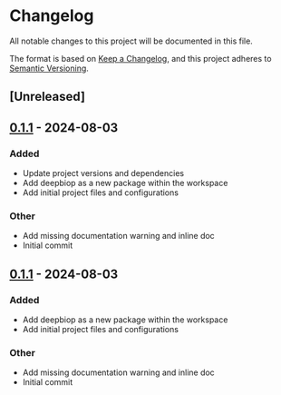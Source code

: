 # Changelog

All notable changes to this project will be documented in this file.

The format is based on [Keep a Changelog](https://keepachangelog.com/en/1.0.0/),
and this project adheres to [Semantic Versioning](https://semver.org/spec/v2.0.0.html).

## \[Unreleased\]

## [0.1.1](https://github.com/cauliyang/DeepBioP/releases/tag/deepbiop-v0.1.1) - 2024-08-03

### Added

- Update project versions and dependencies
- Add deepbiop as a new package within the workspace
- Add initial project files and configurations

### Other

- Add missing documentation warning and inline doc
- Initial commit

## [0.1.1](https://github.com/cauliyang/DeepBioP/compare/deepbiop-v0.1.0...deepbiop-v0.1.1) - 2024-08-03

### Added

- Add deepbiop as a new package within the workspace
- Add initial project files and configurations

### Other

- Add missing documentation warning and inline doc
- Initial commit
